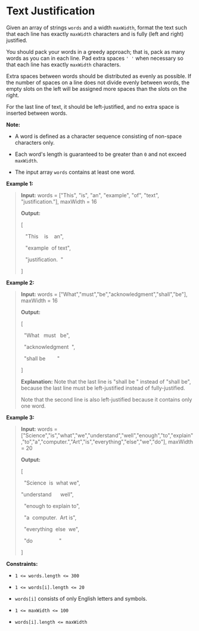 # Text Justification

Given an array of strings <code>words</code> and a width <code>maxWidth</code>, format the text such that each line has exactly <code>maxWidth</code> characters and is fully (left and right) justified.

You should pack your words in a greedy approach; that is, pack as many words as you can in each line. Pad extra spaces <code>' '</code> when necessary so that each line has exactly <code>maxWidth</code> characters.

Extra spaces between words should be distributed as evenly as possible. If the number of spaces on a line does not divide evenly between words, the empty slots on the left will be assigned more spaces than the slots on the right.

For the last line of text, it should be left-justified, and no extra space is inserted between words.

**Note:**

- A word is defined as a character sequence consisting of non-space characters only.

- Each word's length is guaranteed to be greater than <code>0</code> and not exceed <code>maxWidth</code>.

- The input array <code>words</code> contains at least one word.


**Example 1:**
>
> **Input:** words = ["This", "is", "an", "example", "of", "text", "justification."], maxWidth = 16
>
> **Output:**
>
> [
>
> &nbsp; &nbsp;"This &nbsp; &nbsp;is &nbsp; &nbsp;an",
>
> &nbsp; &nbsp;"example &nbsp;of text",
>
> &nbsp; &nbsp;"justification. &nbsp;"
>
> ]

**Example 2:**
>
> **Input:** words = ["What","must","be","acknowledgment","shall","be"], maxWidth = 16
>
> **Output:**
>
> [
>
> &nbsp; "What &nbsp; must &nbsp; be",
>
> &nbsp; "acknowledgment &nbsp;",
>
> &nbsp; "shall be &nbsp; &nbsp; &nbsp; &nbsp;"
>
> ]
>
> **Explanation:** Note that the last line is "shall be    " instead of "shall     be", because the last line must be left-justified instead of fully-justified.
>
> Note that the second line is also left-justified because it contains only one word.

**Example 3:**
>
> **Input:** words = ["Science","is","what","we","understand","well","enough","to","explain","to","a","computer.","Art","is","everything","else","we","do"], maxWidth = 20
>
> **Output:**
>
> [
>
> &nbsp; "Science &nbsp;is &nbsp;what we",
>
> "understand &nbsp; &nbsp; &nbsp;well",
>
> &nbsp; "enough to explain to",
>
> &nbsp; "a &nbsp;computer. &nbsp;Art is",
>
> &nbsp; "everything &nbsp;else &nbsp;we",
>
> &nbsp; "do &nbsp; &nbsp; &nbsp; &nbsp; &nbsp; &nbsp; &nbsp; &nbsp; &nbsp;"
>
> ]


**Constraints:**

- <code>1 &lt;= words.length &lt;= 300</code>

- <code>1 &lt;= words[i].length &lt;= 20</code>

- <code>words[i]</code> consists of only English letters and symbols.

- <code>1 &lt;= maxWidth &lt;= 100</code>

- <code>words[i].length &lt;= maxWidth</code>

